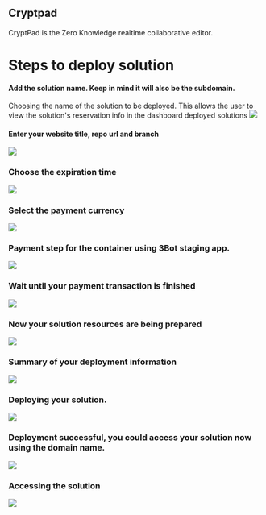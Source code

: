 ## Cryptpad
CryptPad is the Zero Knowledge realtime collaborative editor.

# Steps to deploy solution

#### Add the solution name. Keep in mind it will also be the subdomain.
Choosing the name of the solution to be deployed. This allows the user to view the solution's reservation info in the dashboard deployed solutions
![](img/cryptpad_1.png)

#### Enter your website title, repo url and branch
![](img/cryptpad_2.png)

### Choose the expiration time
![](img/cryptpad_3.png)

### Select the payment currency
![](img/cryptpad_4.png)

### Payment step for the container using 3Bot staging app.
![](img/cryptpad_5.png)

### Wait until your payment transaction is finished
![](img/cryptpad_6.png)

### Now your solution resources are being prepared
![](img/cryptpad_7.png)

### Summary of your deployment information
![](img/cryptpad_8.png)

### Deploying your solution.
![](img/cryptpad_9.png)

### Deployment successful, you could access your solution now using the domain name.
![](img/cryptpad_10.png)

### Accessing the solution
![](img/cryptpad_11.png)
